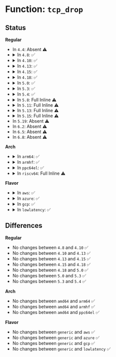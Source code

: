 # Function: <code>tcp_drop</code>

## Status
<b>Regular</b>
<ul>
<li>
In <code>4.4</code>: Absent ⚠️
</li>
<li>
<details>
<summary>In <code>4.8</code>: ✅</summary>

```c
void tcp_drop(struct sock *sk, struct sk_buff *skb);
```

**Collision:** Unique Static

**Inline:** No

**Transformation:** False

**Instances:**

```
In net/ipv4/tcp_input.c (ffffffff817d79f0)
Location: net/ipv4/tcp_input.c:4333
Inline: False
Direct callers:
  - net/ipv4/tcp_input.c:tcp_rcv_state_process
  - net/ipv4/tcp_input.c:tcp_rcv_state_process
  - net/ipv4/tcp_input.c:tcp_rcv_established
  - net/ipv4/tcp_input.c:tcp_validate_incoming
  - net/ipv4/tcp_input.c:tcp_data_queue
  - net/ipv4/tcp_input.c:tcp_data_queue
  - net/ipv4/tcp_input.c:tcp_data_queue
  - net/ipv4/tcp_input.c:tcp_data_queue
```
**Symbols:**

```
ffffffff817d79f0-ffffffff817d7a27: tcp_drop (STB_LOCAL)
```
</details>
</li>
<li>
<details>
<summary>In <code>4.10</code>: ✅</summary>

```c
void tcp_drop(struct sock *sk, struct sk_buff *skb);
```

**Collision:** Unique Static

**Inline:** No

**Transformation:** False

**Instances:**

```
In net/ipv4/tcp_input.c (ffffffff81807990)
Location: net/ipv4/tcp_input.c:4349
Inline: False
Direct callers:
  - net/ipv4/tcp_input.c:tcp_rcv_state_process
  - net/ipv4/tcp_input.c:tcp_rcv_state_process
  - net/ipv4/tcp_input.c:tcp_rcv_established
  - net/ipv4/tcp_input.c:tcp_validate_incoming
  - net/ipv4/tcp_input.c:tcp_prune_ofo_queue
  - net/ipv4/tcp_input.c:tcp_data_queue
  - net/ipv4/tcp_input.c:tcp_data_queue
  - net/ipv4/tcp_input.c:tcp_data_queue
```
**Symbols:**

```
ffffffff81807990-ffffffff818079c7: tcp_drop (STB_LOCAL)
```
</details>
</li>
<li>
<details>
<summary>In <code>4.13</code>: ✅</summary>

```c
void tcp_drop(struct sock *sk, struct sk_buff *skb);
```

**Collision:** Unique Static

**Inline:** No

**Transformation:** False

**Instances:**

```
In net/ipv4/tcp_input.c (ffffffff81827e50)
Location: net/ipv4/tcp_input.c:4308
Inline: False
Direct callers:
  - net/ipv4/tcp_input.c:tcp_rcv_state_process
  - net/ipv4/tcp_input.c:tcp_rcv_state_process
  - net/ipv4/tcp_input.c:tcp_rcv_established
  - net/ipv4/tcp_input.c:tcp_validate_incoming
  - net/ipv4/tcp_input.c:tcp_data_queue
  - net/ipv4/tcp_input.c:tcp_data_queue
  - net/ipv4/tcp_input.c:tcp_data_queue
```
**Symbols:**

```
ffffffff81827e50-ffffffff81827e87: tcp_drop (STB_LOCAL)
```
</details>
</li>
<li>
<details>
<summary>In <code>4.15</code>: ✅</summary>

```c
void tcp_drop(struct sock *sk, struct sk_buff *skb);
```

**Collision:** Unique Static

**Inline:** No

**Transformation:** False

**Instances:**

```
In net/ipv4/tcp_input.c (ffffffff818a7400)
Location: net/ipv4/tcp_input.c:4285
Inline: False
Direct callers:
  - net/ipv4/tcp_input.c:tcp_rcv_state_process
  - net/ipv4/tcp_input.c:tcp_rcv_state_process
  - net/ipv4/tcp_input.c:tcp_rcv_established
  - net/ipv4/tcp_input.c:tcp_validate_incoming
  - net/ipv4/tcp_input.c:tcp_data_queue
  - net/ipv4/tcp_input.c:tcp_data_queue
  - net/ipv4/tcp_input.c:tcp_data_queue
```
**Symbols:**

```
ffffffff818a7400-ffffffff818a7437: tcp_drop (STB_LOCAL)
```
</details>
</li>
<li>
<details>
<summary>In <code>4.18</code>: ✅</summary>

```c
void tcp_drop(struct sock *sk, struct sk_buff *skb);
```

**Collision:** Unique Static

**Inline:** No

**Transformation:** False

**Instances:**

```
In net/ipv4/tcp_input.c (ffffffff818fc680)
Location: net/ipv4/tcp_input.c:4385
Inline: False
Direct callers:
  - net/ipv4/tcp_input.c:tcp_rcv_state_process
  - net/ipv4/tcp_input.c:tcp_rcv_established
  - net/ipv4/tcp_input.c:tcp_validate_incoming
  - net/ipv4/tcp_input.c:tcp_data_queue
  - net/ipv4/tcp_input.c:tcp_data_queue
  - net/ipv4/tcp_input.c:tcp_data_queue
  - net/ipv4/tcp_input.c:tcp_data_queue
  - net/ipv4/tcp_input.c:tcp_data_queue
```
**Symbols:**

```
ffffffff818fc680-ffffffff818fc6bb: tcp_drop (STB_LOCAL)
```
</details>
</li>
<li>
<details>
<summary>In <code>5.0</code>: ✅</summary>

```c
void tcp_drop(struct sock *sk, struct sk_buff *skb);
```

**Collision:** Unique Static

**Inline:** No

**Transformation:** False

**Instances:**

```
In net/ipv4/tcp_input.c (ffffffff8192a6c0)
Location: net/ipv4/tcp_input.c:4402
Inline: False
Direct callers:
  - net/ipv4/tcp_input.c:tcp_rcv_state_process
  - net/ipv4/tcp_input.c:tcp_rcv_established
  - net/ipv4/tcp_input.c:tcp_validate_incoming
  - net/ipv4/tcp_input.c:tcp_data_queue
  - net/ipv4/tcp_input.c:tcp_data_queue
  - net/ipv4/tcp_input.c:tcp_data_queue
  - net/ipv4/tcp_input.c:tcp_data_queue
  - net/ipv4/tcp_input.c:tcp_data_queue
```
**Symbols:**

```
ffffffff8192a6c0-ffffffff8192a6fb: tcp_drop (STB_LOCAL)
```
</details>
</li>
<li>
<details>
<summary>In <code>5.3</code>: ✅</summary>

```c
void tcp_drop(struct sock *sk, struct sk_buff *skb);
```

**Collision:** Unique Static

**Inline:** No

**Transformation:** False

**Instances:**

```
In net/ipv4/tcp_input.c (ffffffff8198d930)
Location: net/ipv4/tcp_input.c:4419
Inline: False
Direct callers:
  - net/ipv4/tcp_input.c:tcp_rcv_state_process
  - net/ipv4/tcp_input.c:tcp_rcv_synsent_state_process
  - net/ipv4/tcp_input.c:tcp_rcv_established
  - net/ipv4/tcp_input.c:tcp_validate_incoming
  - net/ipv4/tcp_input.c:tcp_data_queue
  - net/ipv4/tcp_input.c:tcp_data_queue
  - net/ipv4/tcp_input.c:tcp_data_queue_ofo
  - net/ipv4/tcp_input.c:tcp_data_queue_ofo
  - net/ipv4/tcp_input.c:tcp_data_queue_ofo
  - net/ipv4/tcp_input.c:tcp_data_queue_ofo
```
**Symbols:**

```
ffffffff8198d930-ffffffff8198d96f: tcp_drop (STB_LOCAL)
```
</details>
</li>
<li>
<details>
<summary>In <code>5.4</code>: ✅</summary>

```c
void tcp_drop(struct sock *sk, struct sk_buff *skb);
```

**Collision:** Unique Static

**Inline:** No

**Transformation:** False

**Instances:**

```
In net/ipv4/tcp_input.c (ffffffff819c4340)
Location: net/ipv4/tcp_input.c:4469
Inline: False
Direct callers:
  - net/ipv4/tcp_input.c:tcp_rcv_state_process
  - net/ipv4/tcp_input.c:tcp_rcv_synsent_state_process
  - net/ipv4/tcp_input.c:tcp_rcv_established
  - net/ipv4/tcp_input.c:tcp_validate_incoming
  - net/ipv4/tcp_input.c:tcp_data_queue
  - net/ipv4/tcp_input.c:tcp_data_queue
  - net/ipv4/tcp_input.c:tcp_data_queue_ofo
  - net/ipv4/tcp_input.c:tcp_data_queue_ofo
  - net/ipv4/tcp_input.c:tcp_data_queue_ofo
  - net/ipv4/tcp_input.c:tcp_data_queue_ofo
```
**Symbols:**

```
ffffffff819c4340-ffffffff819c437f: tcp_drop (STB_LOCAL)
```
</details>
</li>
<li>
<details>
<summary>In <code>5.8</code>: Full Inline ⚠️</summary>

**Collision:** Unique Static

**Inline:** Full

**Transformation:** False

**Instances:**

```
In net/ipv4/tcp_input.c (ffffffff81aba4e2)
Location: net/ipv4/tcp_input.c:4498
Inline: True
Inline callers:
  - net/ipv4/tcp_input.c:tcp_rcv_state_process
  - net/ipv4/tcp_input.c:tcp_rcv_synsent_state_process
  - net/ipv4/tcp_input.c:tcp_rcv_established
  - net/ipv4/tcp_input.c:tcp_validate_incoming
  - net/ipv4/tcp_input.c:tcp_prune_ofo_queue
  - net/ipv4/tcp_input.c:tcp_data_queue
  - net/ipv4/tcp_input.c:tcp_data_queue_ofo
  - net/ipv4/tcp_input.c:tcp_data_queue_ofo
  - net/ipv4/tcp_input.c:tcp_data_queue_ofo
  - net/ipv4/tcp_input.c:tcp_data_queue_ofo
  - net/ipv4/tcp_input.c:tcp_ofo_queue
```
</details>
</li>
<li>
<details>
<summary>In <code>5.11</code>: Full Inline ⚠️</summary>

**Collision:** Unique Static

**Inline:** Full

**Transformation:** False

**Instances:**

```
In net/ipv4/tcp_input.c (ffffffff81ac5922)
Location: net/ipv4/tcp_input.c:4636
Inline: True
Inline callers:
  - net/ipv4/tcp_input.c:tcp_rcv_state_process
  - net/ipv4/tcp_input.c:tcp_rcv_synsent_state_process
  - net/ipv4/tcp_input.c:tcp_rcv_established
  - net/ipv4/tcp_input.c:tcp_validate_incoming
  - net/ipv4/tcp_input.c:tcp_prune_ofo_queue
  - net/ipv4/tcp_input.c:tcp_data_queue
  - net/ipv4/tcp_input.c:tcp_data_queue_ofo
  - net/ipv4/tcp_input.c:tcp_data_queue_ofo
  - net/ipv4/tcp_input.c:tcp_data_queue_ofo
  - net/ipv4/tcp_input.c:tcp_data_queue_ofo
  - net/ipv4/tcp_input.c:tcp_ofo_queue
```
</details>
</li>
<li>
<details>
<summary>In <code>5.13</code>: Full Inline ⚠️</summary>

**Collision:** Unique Static

**Inline:** Full

**Transformation:** False

**Instances:**

```
In net/ipv4/tcp_input.c (ffffffff81ab0b32)
Location: net/ipv4/tcp_input.c:4646
Inline: True
Inline callers:
  - net/ipv4/tcp_input.c:tcp_rcv_state_process
  - net/ipv4/tcp_input.c:tcp_rcv_synsent_state_process
  - net/ipv4/tcp_input.c:tcp_rcv_established
  - net/ipv4/tcp_input.c:tcp_validate_incoming
  - net/ipv4/tcp_input.c:tcp_prune_ofo_queue
  - net/ipv4/tcp_input.c:tcp_data_queue
  - net/ipv4/tcp_input.c:tcp_data_queue_ofo
  - net/ipv4/tcp_input.c:tcp_data_queue_ofo
  - net/ipv4/tcp_input.c:tcp_data_queue_ofo
  - net/ipv4/tcp_input.c:tcp_ofo_queue
```
</details>
</li>
<li>
<details>
<summary>In <code>5.15</code>: Full Inline ⚠️</summary>

**Collision:** Unique Static

**Inline:** Full

**Transformation:** False

**Instances:**

```
In net/ipv4/tcp_input.c (ffffffff81b6d974)
Location: net/ipv4/tcp_input.c:4680
Inline: True
Inline callers:
  - net/ipv4/tcp_input.c:tcp_rcv_state_process
  - net/ipv4/tcp_input.c:tcp_rcv_synsent_state_process
  - net/ipv4/tcp_input.c:tcp_rcv_established
  - net/ipv4/tcp_input.c:tcp_validate_incoming
  - net/ipv4/tcp_input.c:tcp_prune_ofo_queue
  - net/ipv4/tcp_input.c:tcp_data_queue
  - net/ipv4/tcp_input.c:tcp_data_queue_ofo
  - net/ipv4/tcp_input.c:tcp_data_queue_ofo
  - net/ipv4/tcp_input.c:tcp_data_queue_ofo
  - net/ipv4/tcp_input.c:tcp_ofo_queue
```
</details>
</li>
<li>
In <code>5.19</code>: Absent ⚠️
</li>
<li>
In <code>6.2</code>: Absent ⚠️
</li>
<li>
In <code>6.5</code>: Absent ⚠️
</li>
<li>
In <code>6.8</code>: Absent ⚠️
</li>
</ul>
<b>Arch</b>
<ul>
<li>
<details>
<summary>In <code>arm64</code>: ✅</summary>

```c
void tcp_drop(struct sock *sk, struct sk_buff *skb);
```

**Collision:** Unique Static

**Inline:** No

**Transformation:** False

**Instances:**

```
In net/ipv4/tcp_input.c (ffff800010c78048)
Location: net/ipv4/tcp_input.c:4469
Inline: False
Direct callers:
  - net/ipv4/tcp_input.c:tcp_rcv_state_process
  - net/ipv4/tcp_input.c:tcp_rcv_synsent_state_process
  - net/ipv4/tcp_input.c:tcp_rcv_established
  - net/ipv4/tcp_input.c:tcp_validate_incoming
  - net/ipv4/tcp_input.c:tcp_data_queue
  - net/ipv4/tcp_input.c:tcp_data_queue
  - net/ipv4/tcp_input.c:tcp_data_queue_ofo
  - net/ipv4/tcp_input.c:tcp_data_queue_ofo
  - net/ipv4/tcp_input.c:tcp_data_queue_ofo
  - net/ipv4/tcp_input.c:tcp_data_queue_ofo
```
**Symbols:**

```
ffff800010c78048-ffff800010c780bc: tcp_drop (STB_LOCAL)
```
</details>
</li>
<li>
<details>
<summary>In <code>armhf</code>: ✅</summary>

```c
void tcp_drop(struct sock *sk, struct sk_buff *skb);
```

**Collision:** Unique Static

**Inline:** No

**Transformation:** False

**Instances:**

```
In net/ipv4/tcp_input.c (c0d85428)
Location: net/ipv4/tcp_input.c:4469
Inline: False
Direct callers:
  - net/ipv4/tcp_input.c:tcp_rcv_state_process
  - net/ipv4/tcp_input.c:tcp_rcv_synsent_state_process
  - net/ipv4/tcp_input.c:tcp_rcv_established
  - net/ipv4/tcp_input.c:tcp_validate_incoming
  - net/ipv4/tcp_input.c:tcp_data_queue
  - net/ipv4/tcp_input.c:tcp_data_queue
  - net/ipv4/tcp_input.c:tcp_data_queue_ofo
  - net/ipv4/tcp_input.c:tcp_data_queue_ofo
  - net/ipv4/tcp_input.c:tcp_data_queue_ofo
  - net/ipv4/tcp_input.c:tcp_data_queue_ofo
```
**Symbols:**

```
c0d85428-c0d85478: tcp_drop (STB_LOCAL)
```
</details>
</li>
<li>
<details>
<summary>In <code>ppc64el</code>: ✅</summary>

```c
void tcp_drop(struct sock *sk, struct sk_buff *skb);
```

**Collision:** Unique Static

**Inline:** No

**Transformation:** False

**Instances:**

```
In net/ipv4/tcp_input.c (c000000000d7eed0)
Location: net/ipv4/tcp_input.c:4469
Inline: False
Direct callers:
  - net/ipv4/tcp_input.c:tcp_rcv_state_process
  - net/ipv4/tcp_input.c:tcp_rcv_synsent_state_process
  - net/ipv4/tcp_input.c:tcp_rcv_established
  - net/ipv4/tcp_input.c:tcp_validate_incoming
  - net/ipv4/tcp_input.c:tcp_data_queue
  - net/ipv4/tcp_input.c:tcp_data_queue
  - net/ipv4/tcp_input.c:tcp_data_queue_ofo
  - net/ipv4/tcp_input.c:tcp_data_queue_ofo
  - net/ipv4/tcp_input.c:tcp_data_queue_ofo
  - net/ipv4/tcp_input.c:tcp_data_queue_ofo
```
**Symbols:**

```
c000000000d7eed0-c000000000d7ef38: tcp_drop (STB_LOCAL)
```
</details>
</li>
<li>
<details>
<summary>In <code>riscv64</code>: Full Inline ⚠️</summary>

**Collision:** Unique Static

**Inline:** Full

**Transformation:** False

**Instances:**

```
In net/ipv4/tcp_input.c (ffffffe0007e2dca)
Location: net/ipv4/tcp_input.c:4469
Inline: True
Inline callers:
  - net/ipv4/tcp_input.c:tcp_rcv_state_process
  - net/ipv4/tcp_input.c:tcp_rcv_synsent_state_process
  - net/ipv4/tcp_input.c:tcp_rcv_established
  - net/ipv4/tcp_input.c:tcp_validate_incoming
  - net/ipv4/tcp_input.c:tcp_data_queue
  - net/ipv4/tcp_input.c:tcp_data_queue
  - net/ipv4/tcp_input.c:tcp_data_queue_ofo
  - net/ipv4/tcp_input.c:tcp_data_queue_ofo
  - net/ipv4/tcp_input.c:tcp_data_queue_ofo
```
</details>
</li>
</ul>
<b>Flavor</b>
<ul>
<li>
<details>
<summary>In <code>aws</code>: ✅</summary>

```c
void tcp_drop(struct sock *sk, struct sk_buff *skb);
```

**Collision:** Unique Static

**Inline:** No

**Transformation:** False

**Instances:**

```
In net/ipv4/tcp_input.c (ffffffff819641b0)
Location: net/ipv4/tcp_input.c:4469
Inline: False
Direct callers:
  - net/ipv4/tcp_input.c:tcp_rcv_state_process
  - net/ipv4/tcp_input.c:tcp_rcv_synsent_state_process
  - net/ipv4/tcp_input.c:tcp_rcv_established
  - net/ipv4/tcp_input.c:tcp_validate_incoming
  - net/ipv4/tcp_input.c:tcp_data_queue
  - net/ipv4/tcp_input.c:tcp_data_queue
  - net/ipv4/tcp_input.c:tcp_data_queue_ofo
  - net/ipv4/tcp_input.c:tcp_data_queue_ofo
  - net/ipv4/tcp_input.c:tcp_data_queue_ofo
  - net/ipv4/tcp_input.c:tcp_data_queue_ofo
```
**Symbols:**

```
ffffffff819641b0-ffffffff819641ef: tcp_drop (STB_LOCAL)
```
</details>
</li>
<li>
<details>
<summary>In <code>azure</code>: ✅</summary>

```c
void tcp_drop(struct sock *sk, struct sk_buff *skb);
```

**Collision:** Unique Static

**Inline:** No

**Transformation:** False

**Instances:**

```
In net/ipv4/tcp_input.c (ffffffff8191dca0)
Location: net/ipv4/tcp_input.c:4469
Inline: False
Direct callers:
  - net/ipv4/tcp_input.c:tcp_rcv_state_process
  - net/ipv4/tcp_input.c:tcp_rcv_synsent_state_process
  - net/ipv4/tcp_input.c:tcp_rcv_established
  - net/ipv4/tcp_input.c:tcp_validate_incoming
  - net/ipv4/tcp_input.c:tcp_data_queue
  - net/ipv4/tcp_input.c:tcp_data_queue
  - net/ipv4/tcp_input.c:tcp_data_queue_ofo
  - net/ipv4/tcp_input.c:tcp_data_queue_ofo
  - net/ipv4/tcp_input.c:tcp_data_queue_ofo
  - net/ipv4/tcp_input.c:tcp_data_queue_ofo
```
**Symbols:**

```
ffffffff8191dca0-ffffffff8191dcdf: tcp_drop (STB_LOCAL)
```
</details>
</li>
<li>
<details>
<summary>In <code>gcp</code>: ✅</summary>

```c
void tcp_drop(struct sock *sk, struct sk_buff *skb);
```

**Collision:** Unique Static

**Inline:** No

**Transformation:** False

**Instances:**

```
In net/ipv4/tcp_input.c (ffffffff819ce980)
Location: net/ipv4/tcp_input.c:4469
Inline: False
Direct callers:
  - net/ipv4/tcp_input.c:tcp_rcv_state_process
  - net/ipv4/tcp_input.c:tcp_rcv_synsent_state_process
  - net/ipv4/tcp_input.c:tcp_rcv_established
  - net/ipv4/tcp_input.c:tcp_validate_incoming
  - net/ipv4/tcp_input.c:tcp_data_queue
  - net/ipv4/tcp_input.c:tcp_data_queue
  - net/ipv4/tcp_input.c:tcp_data_queue_ofo
  - net/ipv4/tcp_input.c:tcp_data_queue_ofo
  - net/ipv4/tcp_input.c:tcp_data_queue_ofo
  - net/ipv4/tcp_input.c:tcp_data_queue_ofo
```
**Symbols:**

```
ffffffff819ce980-ffffffff819ce9bf: tcp_drop (STB_LOCAL)
```
</details>
</li>
<li>
<details>
<summary>In <code>lowlatency</code>: ✅</summary>

```c
void tcp_drop(struct sock *sk, struct sk_buff *skb);
```

**Collision:** Unique Static

**Inline:** No

**Transformation:** False

**Instances:**

```
In net/ipv4/tcp_input.c (ffffffff819d8510)
Location: net/ipv4/tcp_input.c:4469
Inline: False
Direct callers:
  - net/ipv4/tcp_input.c:tcp_rcv_state_process
  - net/ipv4/tcp_input.c:tcp_rcv_synsent_state_process
  - net/ipv4/tcp_input.c:tcp_rcv_established
  - net/ipv4/tcp_input.c:tcp_validate_incoming
  - net/ipv4/tcp_input.c:tcp_data_queue
  - net/ipv4/tcp_input.c:tcp_data_queue
  - net/ipv4/tcp_input.c:tcp_data_queue_ofo
  - net/ipv4/tcp_input.c:tcp_data_queue_ofo
  - net/ipv4/tcp_input.c:tcp_data_queue_ofo
  - net/ipv4/tcp_input.c:tcp_data_queue_ofo
```
**Symbols:**

```
ffffffff819d8510-ffffffff819d854f: tcp_drop (STB_LOCAL)
```
</details>
</li>
</ul>

## Differences
<b>Regular</b>
<ul>
<li>
No changes between <code>4.8</code> and <code>4.10</code> ✅
</li>
<li>
No changes between <code>4.10</code> and <code>4.13</code> ✅
</li>
<li>
No changes between <code>4.13</code> and <code>4.15</code> ✅
</li>
<li>
No changes between <code>4.15</code> and <code>4.18</code> ✅
</li>
<li>
No changes between <code>4.18</code> and <code>5.0</code> ✅
</li>
<li>
No changes between <code>5.0</code> and <code>5.3</code> ✅
</li>
<li>
No changes between <code>5.3</code> and <code>5.4</code> ✅
</li>
</ul>
<b>Arch</b>
<ul>
<li>
No changes between <code>amd64</code> and <code>arm64</code> ✅
</li>
<li>
No changes between <code>amd64</code> and <code>armhf</code> ✅
</li>
<li>
No changes between <code>amd64</code> and <code>ppc64el</code> ✅
</li>
</ul>
<b>Flavor</b>
<ul>
<li>
No changes between <code>generic</code> and <code>aws</code> ✅
</li>
<li>
No changes between <code>generic</code> and <code>azure</code> ✅
</li>
<li>
No changes between <code>generic</code> and <code>gcp</code> ✅
</li>
<li>
No changes between <code>generic</code> and <code>lowlatency</code> ✅
</li>
</ul>

